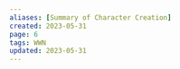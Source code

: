 ```yaml
---
aliases: [Summary of Character Creation]
created: 2023-05-31
page: 6
tags: WWN
updated: 2023-05-31
---
```

